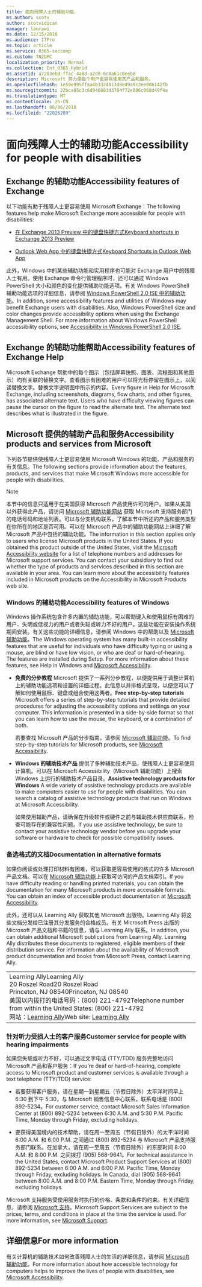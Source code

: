 ```yaml
---
title: 面向残障人士的辅助功能
ms.author: scotv
author: scotvidican
manager: laurawi
ms.date: 12/15/2016
ms.audience: ITPro
ms.topic: article
ms.service: O365-seccomp
ms.custom: TN2DMC
localization_priority: Normal
ms.collection: Ent_O365_Hybrid
ms.assetid: a7203ebd-ffac-4a8d-a2d0-6c8a61c8eeb8
description: Microsoft 努力使每个用户更容易使用其产品和服务。
ms.openlocfilehash: 1e59e995ffaa4b3324913d8e49a9c2ee00b142fb
ms.sourcegitcommit: 22bca85c3c6d946083d3784f72e886c068d49f4a
ms.translationtype: MT
ms.contentlocale: zh-CN
ms.lasthandoff: 08/06/2018
ms.locfileid: "22026209"
---
```

# <a name="accessibility-for-people-with-disabilities"></a><span data-ttu-id="11860-103">面向残障人士的辅助功能</span><span class="sxs-lookup"><span data-stu-id="11860-103">Accessibility for people with disabilities</span></span>

## <a name="accessibility-features-of-exchange"></a><span data-ttu-id="11860-104">Exchange 的辅助功能</span><span class="sxs-lookup"><span data-stu-id="11860-104">Accessibility features of Exchange</span></span>

<span data-ttu-id="11860-105">以下功能有助于残障人士更容易使用 Microsoft Exchange：</span><span class="sxs-lookup"><span data-stu-id="11860-105">The following features help make Microsoft Exchange more accessible for people with disabilities:</span></span>
  
- [<span data-ttu-id="11860-106">在 Exchange 2013 Preview 中的键盘快捷方式</span><span class="sxs-lookup"><span data-stu-id="11860-106">Keyboard shortcuts in Exchange 2013 Preview</span></span>](http://technet.microsoft.com/library/146b2b52-1ef8-4606-991a-4cf4da694970.aspx)
    
- [<span data-ttu-id="11860-107">Outlook Web App 中的键盘快捷方式</span><span class="sxs-lookup"><span data-stu-id="11860-107">Keyboard Shortcuts in Outlook Web App</span></span>](https://go.microsoft.com/fwlink/p/?LinkId=268079)
    
<span data-ttu-id="11860-p101">此外，Windows 中的某些辅助功能和实用程序也可能对 Exchange 用户中的残障人士有用。使用 Exchange 命令行管理程序时，还可以通过 Windows PowerShell 大小和颜色的变化提供辅助功能选项。有关 Windows PowerShell 辅助功能选项的详细信息，请参阅 [Windows PowerShell 2.0 ISE 中的辅助功能](https://go.microsoft.com/fwlink/p/?LinkId=258240)。</span><span class="sxs-lookup"><span data-stu-id="11860-p101">In addition, some accessibility features and utilities of Windows may benefit Exchange users with disabilities. Also, Windows PowerShell size and color changes provide accessibility options when using the Exchange Management Shell. For more information about Windows PowerShell accessibility options, see [Accessibility in Windows PowerShell 2.0 ISE](https://go.microsoft.com/fwlink/p/?LinkId=258240).</span></span>
  
## <a name="accessibility-features-of-exchange-help"></a><span data-ttu-id="11860-111">Exchange 的辅助功能帮助</span><span class="sxs-lookup"><span data-stu-id="11860-111">Accessibility features of Exchange Help</span></span>

<span data-ttu-id="11860-p102">Microsoft Exchange 帮助中的每个图示（包括屏幕快照、图表、流程图和其他图示）均有关联的替换文字。查看图示有困难的用户可以将光标停留在图示上，以阅读替换文字。替换文字说明图中所示的内容。</span><span class="sxs-lookup"><span data-stu-id="11860-p102">Every figure in Help for Microsoft Exchange, including screenshots, diagrams, flow charts, and other figures, has associated alternate text. Users who have difficulty viewing figures can pause the cursor on the figure to read the alternate text. The alternate text describes what is illustrated in the figure.</span></span>
  
## <a name="accessibility-products-and-services-from-microsoft"></a><span data-ttu-id="11860-115">Microsoft 提供的辅助产品和服务</span><span class="sxs-lookup"><span data-stu-id="11860-115">Accessibility products and services from Microsoft</span></span>

<span data-ttu-id="11860-116">下列各节提供使残障人士更容易使用 Microsoft Windows 的功能、产品和服务的有关信息。</span><span class="sxs-lookup"><span data-stu-id="11860-116">The following sections provide information about the features, products, and services that make Microsoft Windows more accessible for people with disabilities.</span></span>
  
> [!NOTE]
> <span data-ttu-id="11860-p103">本节中的信息只适用于在美国获得 Microsoft 产品使用许可的用户。如果从美国以外获得此产品，请访问 [Microsoft 辅助功能网站](https://www.microsoft.com/enable) 获取 Microsoft 支持服务部门的电话号码和地址列表。可以与分支机构联系，了解本节中所述的产品和服务类型在你所在的地区是否可用。可以在 Microsoft 产品中的辅助功能网站上详细了解 Microsoft 产品中包括的辅助功能。</span><span class="sxs-lookup"><span data-stu-id="11860-p103">The information in this section applies only to users who license Microsoft products in the United States. If you obtained this product outside of the United States, visit the [Microsoft Accessibility website](https://www.microsoft.com/enable) for a list of telephone numbers and addresses for Microsoft support services. You can contact your subsidiary to find out whether the type of products and services described in this section are available in your area. You can learn more about the accessibility features included in Microsoft products on the Accessibility in Microsoft Products web site.</span></span> 
  
### <a name="accessibility-features-of-windows"></a><span data-ttu-id="11860-121">Windows 的辅助功能</span><span class="sxs-lookup"><span data-stu-id="11860-121">Accessibility features of Windows</span></span>

<span data-ttu-id="11860-p104">Windows 操作系统包含许多内置的辅助功能，可以帮助键入和使用鼠标有困难的用户、失明或低视力的用户或者失聪或听力不好的用户。这些功能在安装操作系统期间安装。有关这些功能的详细信息，请参阅 Windows 中的帮助以及 [Microsoft 辅助功能](https://go.microsoft.com/fwlink/p/?linkId=18139)。</span><span class="sxs-lookup"><span data-stu-id="11860-p104">The Windows operating system has many built-in accessibility features that are useful for individuals who have difficulty typing or using a mouse, are blind or have low vision, or who are deaf or hard-of-hearing. The features are installed during Setup. For more information about these features, see Help in Windows and [Microsoft Accessibility](https://go.microsoft.com/fwlink/p/?linkId=18139).</span></span>
  
- <span data-ttu-id="11860-p105">**免费的分步教程** Microsoft 提供了一系列分步教程，以便提供用于调整计算机上的辅助功能选项和设置的详细过程。此信息以并排格式呈现，以便您可以了解如何使用鼠标、键盘或组合使用这两者。</span><span class="sxs-lookup"><span data-stu-id="11860-p105">**Free step-by-step tutorials** Microsoft offers a series of step-by-step tutorials that provide detailed procedures for adjusting the accessibility options and settings on your computer. This information is presented in a side-by-side format so that you can learn how to use the mouse, the keyboard, or a combination of both.</span></span> 
    
    <span data-ttu-id="11860-127">若要查找 Microsoft 产品的分步指南，请参阅 [Microsoft 辅助功能](https://go.microsoft.com/fwlink/p/?linkId=18139)。</span><span class="sxs-lookup"><span data-stu-id="11860-127">To find step-by-step tutorials for Microsoft products, see [Microsoft Accessibility](https://go.microsoft.com/fwlink/p/?linkId=18139).</span></span>
    
- <span data-ttu-id="11860-p106">**Windows 的辅助技术产品** 提供了多种辅助技术产品，使残障人士更容易使用计算机。可以在 Microsoft Accessibility（Microsoft 辅助功能）上搜索 Windows 上运行的辅助技术产品目录。</span><span class="sxs-lookup"><span data-stu-id="11860-p106">**Assistive technology products for Windows** A wide variety of assistive technology products are available to make computers easier to use for people with disabilities. You can search a catalog of assistive technology products that run on Windows at Microsoft Accessibility.</span></span> 
    
    <span data-ttu-id="11860-130">如果使用辅助产品，请确保在升级软件或硬件之前与辅助技术供应商联系，检查可能存在的兼容性问题。</span><span class="sxs-lookup"><span data-stu-id="11860-130">If you use assistive technology, be sure to contact your assistive technology vendor before you upgrade your software or hardware to check for possible compatibility issues.</span></span> 
    
### <a name="documentation-in-alternative-formats"></a><span data-ttu-id="11860-131">备选格式的文档</span><span class="sxs-lookup"><span data-stu-id="11860-131">Documentation in alternative formats</span></span>

<span data-ttu-id="11860-p107">如果你阅读或处理打印材料有困难，可以获取更容易使用的格式的许多 Microsoft 产品文档。可以在 [Microsoft 辅助功能](https://go.microsoft.com/fwlink/p/?linkId=18139)上获取可访问的产品文档索引。</span><span class="sxs-lookup"><span data-stu-id="11860-p107">If you have difficulty reading or handling printed materials, you can obtain the documentation for many Microsoft products in more accessible formats. You can obtain an index of accessible product documentation at [Microsoft Accessibility](https://go.microsoft.com/fwlink/p/?linkId=18139).</span></span> 
  
<span data-ttu-id="11860-p108">此外，还可以从 Learning Ally 获取其他 Microsoft 出版物。Learning Ally 将这些文档分发给已注册其分发服务的合格成员。有关 Microsoft Press 出版的 Microsoft 产品文档和书籍的信息，请与 Learning Ally 联系。</span><span class="sxs-lookup"><span data-stu-id="11860-p108">In addition, you can obtain additional Microsoft publications from Learning Ally. Learning Ally distributes these documents to registered, eligible members of their distribution service. For information about the availability of Microsoft product documentation and books from Microsoft Press, contact Learning Ally.</span></span> 
  
||
|:-----|
|<span data-ttu-id="11860-137">Learning Ally</span><span class="sxs-lookup"><span data-stu-id="11860-137">Learning Ally</span></span>  <br/> <span data-ttu-id="11860-138">20 Roszel Road</span><span class="sxs-lookup"><span data-stu-id="11860-138">20 Roszel Road</span></span>  <br/> <span data-ttu-id="11860-139">Princeton, NJ 08540</span><span class="sxs-lookup"><span data-stu-id="11860-139">Princeton, NJ 08540</span></span>  <br/> <span data-ttu-id="11860-140">美国以内拨打的电话号码：(800) 221-4792</span><span class="sxs-lookup"><span data-stu-id="11860-140">Telephone number from within the United States: (800) 221-4792</span></span>  <br/> <span data-ttu-id="11860-141">网站：[Learning Ally](https://www.learningally.org/)</span><span class="sxs-lookup"><span data-stu-id="11860-141">Web site: [Learning Ally](https://www.learningally.org/)</span></span> <br/> |
   
### <a name="customer-service-for-people-with-hearing-impairments"></a><span data-ttu-id="11860-142">针对听力受损人士的客户服务</span><span class="sxs-lookup"><span data-stu-id="11860-142">Customer service for people with hearing impairments</span></span>

<span data-ttu-id="11860-143">如果您失聪或听力不好，可以通过文字电话 (TTY/TDD) 服务完整地访问 Microsoft 产品和客户服务：</span><span class="sxs-lookup"><span data-stu-id="11860-143">If you're deaf or hard-of-hearing, complete access to Microsoft product and customer services is available through a text telephone (TTY/TDD) service:</span></span>
  
- <span data-ttu-id="11860-p109">若要获得客户服务，请在星期一到星期五（节假日除外）太平洋时间早上 6:30 到下午 5:30，与 Microsoft 销售信息中心联系，联系电话是 (800) 892-5234。</span><span class="sxs-lookup"><span data-stu-id="11860-p109">For customer service, contact Microsoft Sales Information Center at (800) 892-5234 between 6:30 A.M. and 5:30 P.M. Pacific Time, Monday through Friday, excluding holidays.</span></span> 
    
- <span data-ttu-id="11860-p110">要获得美国境内的技术帮助，请在周一至周五（节假日除外）的太平洋时间 6:00 A.M. 和 6:00 P.M. 之间通过 (800) 892-5234 与 Microsoft 产品支持服务部门联系。在加拿大，请在周一至周五（节假日除外）的东部时间 8:00 A.M. 和 8:00 P.M. 之间拨打 (905) 568-9641。</span><span class="sxs-lookup"><span data-stu-id="11860-p110">For technical assistance in the United States, contact Microsoft Product Support Services at (800) 892-5234 between 6:00 A.M. and 6:00 P.M. Pacific Time, Monday through Friday, excluding holidays. In Canada, dial (905) 568-9641 between 8:00 A.M. and 8:00 P.M. Eastern Time, Monday through Friday, excluding holidays.</span></span> 
    
<span data-ttu-id="11860-p111">Microsoft 支持服务受使用服务时执行的价格、条款和条件的约束。有关详细信息，请参阅 [Microsoft 支持](https://go.microsoft.com/fwlink/p/?linkId=18142)。</span><span class="sxs-lookup"><span data-stu-id="11860-p111">Microsoft Support Services are subject to the prices, terms, and conditions in place at the time the service is used. For more information, see [Microsoft Support](https://go.microsoft.com/fwlink/p/?linkId=18142).</span></span>
  
## <a name="for-more-information"></a><span data-ttu-id="11860-155">详细信息</span><span class="sxs-lookup"><span data-stu-id="11860-155">For more information</span></span>

<span data-ttu-id="11860-156">有关计算机的辅助技术如何改善残障人士的生活的详细信息，请参阅 [Microsoft 辅助功能](http://go.microsoft.com/fwlink/p/?linkId=18139)。</span><span class="sxs-lookup"><span data-stu-id="11860-156">For more information about how accessible technology for computers helps to improve the lives of people with disabilities, see [Microsoft Accessibility](http://go.microsoft.com/fwlink/p/?linkId=18139).</span></span> 
  

